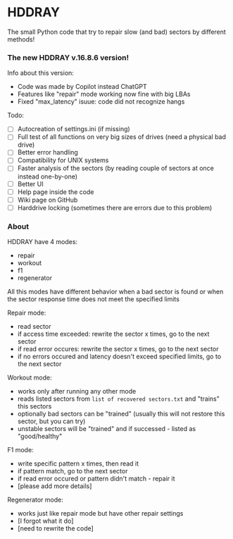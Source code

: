 # HDDRAY
The small Python code that try to repair slow (and bad) sectors by different methods!

### The new HDDRAY v.16.8.6 version!
Info about this version: 

- Code was made by Copilot instead ChatGPT
- Features like "repair" mode working now fine with big LBAs
- Fixed "max_latency" isuue: code did not recognize hangs

Todo:

- [ ] Autocreation of settings.ini (if missing)
- [ ] Full test of all functions on very big sizes of drives (need a physical bad drive)
- [ ] Better error handling
- [ ] Compatibility for UNIX systems
- [ ] Faster analysis of the sectors (by reading couple of sectors at once instead one-by-one)
- [ ] Better UI
- [ ] Help page inside the code
- [ ] Wiki page on GitHub
- [ ] Harddrive locking (sometimes there are errors due to this problem)

### About
HDDRAY have 4 modes:
- repair
- workout
- f1
- regenerator

All this modes have different behavior when a bad sector is found or when the sector response time does not meet the specified limits

Repair mode:
- read sector
- if access time exceeded: rewrite the sector x times, go to the next sector
- if read error occures: rewrite the sector x times, go to the next sector
- if no errors occured and latency doesn't exceed specified limits, go to the next sector

Workout mode:
- works only after running any other mode
- reads listed sectors from  `list of recovered sectors.txt` and "trains" this sectors
- optionally bad sectors can be "trained" (usually this will not restore this sector, but you can try)
- unstable sectors will be "trained" and if successed - listed as "good/healthy"

F1 mode:
- write specific pattern x times, then read it
- if pattern match, go to the next sector
- if read error occured or pattern didn't match - repair it
- [please add more details]

Regenerator mode:
- works just like repair mode but have other repair settings
- [I forgot what it do]
- [need to rewrite the code]
